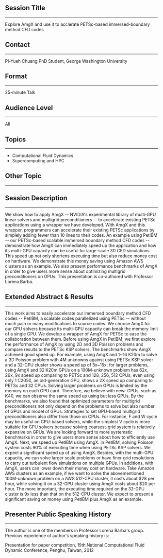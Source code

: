 ## Session Title
------------------------

Explore AmgX and use it to acclerate PETSc-based immersed-boundary method CFD codes

## Contact
------------------------

Pi-Yueh Chuang
PhD Student, George Washington University

## Format
------------------------

25-minute Talk

## Audience Level
------------------------

All

## Topics
------------------------

* Computational Fluid Dynamics
* Supercomputing and HPC

## Other Topic
------------------------

## Session Description
------------------------

We show how to apply AmgX -- NVIDIA's experimental library of multi-GPU linear solvers and multigrid preconditioners -- to accelerate existing PETSc applications using a wrapper we have developed. With AmgX and this wrapper, programmers can accelerate their existing PETSc applications by simplely adding fewer than 10 lines to their codes. An example using PetIBM -- our PETSc-based scalable immersed boundary method CFD codes -- demonstrate how AmgX can immediately speed up the application and how its multi-GPU capacity can be useful for large-scale 3D CFD simulations. This speed up not only shortens executing time but also reduce money cost on hardware. We demonstrate this money saving using Amazon AWS clusters as an example. We also present performance benchmarks of AmgX in order to give users more sense about optimizing multigrid preconditioners on GPUs. This presentation is co-authored with Professor Lorena Barba.

## Extended Abstract & Results
------------------------

This work aims to easily accelerate our immersed boundary method CFD codes -- PetIBM, a scalable codes parallelized using PETSc -- without much pain or many modifications to source codes. We choose AmgX for our GPU solvers because its multi-GPU capacity can break the memory limit of a single GPU. We develop a wrapper of AmgX for PETSc to ease the collaboration between them. Before using AmgX in PetIBM, we first explore the performance of AmgX by using 2D and 3D Poisson problems and compare results to the PETSc KSP solvers. The benchmarks show AmgX achieved good speed up. For example, using AmgX and 1~16 K20m to solve a 3D Poisson problem with 4M unknowns against using PETSc KSP solver and a 32-CPU cluster shows a speed up of 5x~15x; for larger problems, using AmgX and 32 K20m GPUs on a 100M-unknown problem has 62x, 26x, 9x speed up comparing to PETSc and 128, 256, 512 CPUs; even using only 1 C2050, an old-generation GPU, shows a 2X speed up comparing to PETSc and 32 CPUs. Solving larger problems on GPUs is limited by the memory on each GPU card. Therefore, we believe with newr GPUs, such as K40, we can observe the same speed up using but less GPUs. By the benchmarks, we also found that optimized parameters for multigrid preconditioners not only depend on the problems to solve but also number of GPUs and model of GPUs. Strategies to set GPU-based multigrid preconditioners also differ from those on CPUs. For instance, F and W cycle may be useful on CPU-based solvers, while the simplest V cycle is more suitable for GPU solvers because solving coarsest-grid system is relatively expansive on GPUs. We are looking forward to more systematic benchmarks in order to give users more sense about how to efficiently use AmgX. Next, we speed up PetIBM using AmgX. In PetIBM, solving Poisson system costs 90% of executing time when using PETSc KSP solvers. We expect a significant speed up of using AmgX. Besides, with the multi-GPU capacity, we can solve larger scale problems or have finer grid resolutions to carry out turbulent flow simulations on multiple GPUs. In additions, with AmgX, users can lower down their money cost on hardware. Take Amazon AWS clusters as an example, if we want to solve the abovementioned 100M-unknown problem on a AWS 512-CPU cluster, it costs about $28 per hour, while solving it on a 32-GPU cluster using AmgX costs about $20 per hour. The more important, the executing time required on the 32-GPU cluster is 9x less than that on the 512-CPU cluster. We expect to present a significant saving on money using PetIBM plus AmgX as an example.

## Presenter Public Speaking History
------------------------
The author is one of the members in Professor Lorena Barba's group. Previous experience of author's speaking history is:

Presentation for paper competition, 19th National Computational Fluid Dynamic Conference, Penghu, Taiwan, 2012



